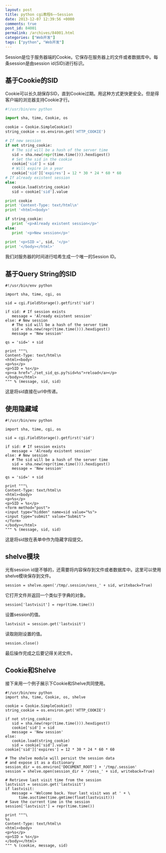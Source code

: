 ```yaml
---
layout: post
title: python cgi教程6——Session
date: 2013-12-07 12:39:56 +0000
comments: true
post_id: 84001
permalink: /archives/84001.html
categories: ["Web开发"]
tags: ["python", "Web开发"]
---
```


<p>Session是位于服务器端的Cookie。它保存在服务器上的文件或者数据库中。每条session是由session id(SID)进行标识。</p>
<h2>基于Cookie的SID</h2>
<p>Cookie可以长久胡保存SID，直到Cookie过期。用这种方式更快更安全。但是得客户端的浏览器支持Cookie才行。</p>

```python
#!/usr/bin/env python

import sha, time, Cookie, os

cookie = Cookie.SimpleCookie()
string_cookie = os.environ.get('HTTP_COOKIE')

# If new session
if not string_cookie:
   # The sid will be a hash of the server time
   sid = sha.new(repr(time.time())).hexdigest()
   # Set the sid in the cookie
   cookie['sid'] = sid
   # Will expire in a year
   cookie['sid']['expires'] = 12 * 30 * 24 * 60 * 60
# If already existent session
else:
   cookie.load(string_cookie)
   sid = cookie['sid'].value

print cookie
print 'Content-Type: text/html\n'
print '<html><body>'

if string_cookie:
   print '<p>Already existent session</p>'
else:
   print '<p>New session</p>'

print '<p>SID =', sid, '</p>'
print '</body></html>'
```

<p>我们对服务器的时间进行哈希生成一个唯一的Session ID。</p>
<h2>基于Query String的SID</h2>

    #!/usr/bin/env python
    
    import sha, time, cgi, os
    
    sid = cgi.FieldStorage().getfirst('sid')
    
    if sid: # If session exists
       message = 'Already existent session'
    else: # New session
       # The sid will be a hash of the server time
       sid = sha.new(repr(time.time())).hexdigest()
       message = 'New session'
    
    qs = 'sid=' + sid
    
    print """\
    Content-Type: text/html\n
    <html><body>
    <p>%s</p>
    <p>SID = %s</p>
    <p><a href="./set_sid_qs.py?sid=%s">reload</a></p>
    </body></html>
    """ % (message, sid, sid)

<p>这是将sid直接在url中传递。</p>
<h2>使用隐藏域</h2>

    #!/usr/bin/env python
    
    import sha, time, cgi, os
    
    sid = cgi.FieldStorage().getfirst('sid')
    
    if sid: # If session exists
       message = 'Already existent session'
    else: # New session
       # The sid will be a hash of the server time
       sid = sha.new(repr(time.time())).hexdigest()
       message = 'New session'
    
    qs = 'sid=' + sid
    
    print """\
    Content-Type: text/html\n
    <html><body>
    <p>%s</p>
    <p>SID = %s</p>
    <form method="post">
    <input type="hidden" name=sid value="%s">
    <input type="submit" value="Submit">
    </form>
    </body></html>
    """ % (message, sid, sid)

<p>这是将sid放在表单中作为隐藏字段提交。</p>
<h2>shelve模块</h2>
<p>光有session id是不够的，还需要将内容保存到文件或者数据库中。这里可以使用shelve模块保存到文件。</p>

`session = shelve.open('/tmp/.session/sess_' + sid, writeback=True)`

<p>它打开文件并返回一个类似于字典的对象。</p>

`session['lastvisit'] = repr(time.time())`

<p>设置session的值。</p>

`lastvisit = session.get('lastvisit')`

<p>读取刚刚设置的值。</p>

`session.close()`

<p>最后操作完成之后要记得关闭文件。</p>
<h2>Cookie和Shelve</h2>
<p>接下来用一个例子展示下Cookie和Shelve共同使用。</p>

    #!/usr/bin/env python
    import sha, time, Cookie, os, shelve
    
    cookie = Cookie.SimpleCookie()
    string_cookie = os.environ.get('HTTP_COOKIE')
    
    if not string_cookie:
       sid = sha.new(repr(time.time())).hexdigest()
       cookie['sid'] = sid
       message = 'New session'
    else:
       cookie.load(string_cookie)
       sid = cookie['sid'].value
    cookie['sid']['expires'] = 12 * 30 * 24 * 60 * 60
    
    # The shelve module will persist the session data
    # and expose it as a dictionary
    session_dir = os.environ['DOCUMENT_ROOT'] + '/tmp/.session'
    session = shelve.open(session_dir + '/sess_' + sid, writeback=True)
    
    # Retrieve last visit time from the session
    lastvisit = session.get('lastvisit')
    if lastvisit:
       message = 'Welcome back. Your last visit was at ' + \
          time.asctime(time.gmtime(float(lastvisit)))
    # Save the current time in the session
    session['lastvisit'] = repr(time.time())
    
    print """\
    %s
    Content-Type: text/html\n
    <html><body>
    <p>%s</p>
    <p>SID = %s</p>
    </body></html>
    """ % (cookie, message, sid)

